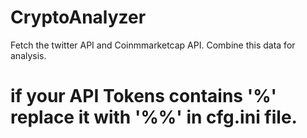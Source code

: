 # CryptoAnalyzer
Fetch the twitter API and Coinmmarketcap API. Combine this data for analysis.

# if your API Tokens contains '%' replace it with '%%' in cfg.ini file.
